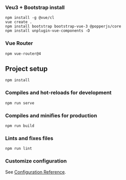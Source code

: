 ### Veu3 + Bootstrap install
```
npm install -g @vue/cl
vue create .
npm install bootstrap bootstrap-vue-3 @popperjs/core
npm install unplugin-vue-components -D
```

### Vue Router
```
npm vue-router@4
```

## Project setup
```
npm install
```

### Compiles and hot-reloads for development
```
npm run serve
```

### Compiles and minifies for production
```
npm run build
```

### Lints and fixes files
```
npm run lint
```

### Customize configuration
See [Configuration Reference](https://cli.vuejs.org/config/).
